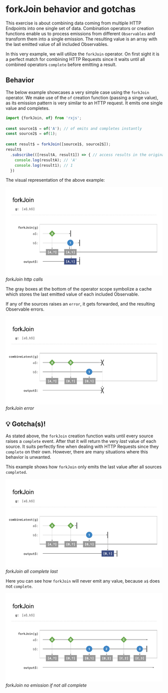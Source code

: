 # forkJoin behavior and gotchas

This exercise is about combining data coming from multiple HTTP Endpoints into one single set of data.
Combination operators or creation functions enable us to process emissions 
from different `Observables` and transform them into a single emission.
The resulting value is an array with the last emitted value of all included Observables.

In this very example, we will utilize the `forkJoin` operator. 
On first sight it is a perfect match for combining HTTP Requests since it waits until all
combined operators `complete` before emitting a result.

## Behavior

The below example showcases a very simple case using the `forkJoin` operator. 
We make use of the `of` creation function (passing a singe value), as its emission pattern is very similar to an HTTP request.
It emits one single value and completes.

```Typescript
import {forkJoin, of} from 'rxjs';

const source1$ = of('A'); // of emits and completes instantly
const source2$ = of(1);

const result$ = forkJoin([source1$, source2$]);
result$
  .subscribe(([resultA, result1]) => { // access results in the original order
    console.log(resultA); // 'A'
    console.log(result1); // 1
  })        
```
The visual representation of the above example:

![forkJoin http calls](./assets/images/Reactive-architecture-and-ux-patterns_angular_combination-operators-forkJoin-http_michael-hladky.png)
_forkJoin http calls_

The gray boxes at the bottom of the operator scope symbolize a cache which stores the last emitted value of each included Observable. 

If any of the sources raises an `error`, it gets forwarded, and the resulting Observable errors. 

![forkJoin error](./assets/images/Reactive-architecture-and-ux-patterns_angular_combination-operators-forkJoin-error_michael-hladky.png)
_forkJoin error_

## 💡 Gotcha(s)!

As stated above, the `forkJoin` creation function waits until every source raises a `complete` event. After that it will return
 the very *last* value of each source. It suits perfectly fine when dealing with HTTP Requests since they `complete` on their own.
 However, there are many situations where this behavior is unwanted. 
 
 This example shows how `forkJoin` only emits the last value after all sources `completed`.

![forkJoin all complete last](./assets/images/Reactive-architecture-and-ux-patterns_angular_combination-operators-forkJoin-emit-all-last_michael-hladky.png)
_forkJoin all complete last_

 Here you can see how `forkJoin` will never emit any value, because `a$` does not `complete`.

![forkJoin no emission if not all complete](./assets/images/Reactive-architecture-and-ux-patterns_angular_combination-operators-forkJoin-emit-after-all-complete_michael-hladky.png)
_forkJoin no emission if not all complete_
